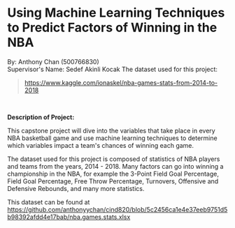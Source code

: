 # Using Machine Learning Techniques to Predict Factors of Winning in the NBA
 By: Anthony Chan (500766830)
 <br />
 Supervisor's Name: Sedef Akinli Kocak
 The dataset used for this project: <br />
 >https://www.kaggle.com/ionaskel/nba-games-stats-from-2014-to-2018
<br />

**Description of Project:**

This capstone project will dive into the variables that take place in every NBA basketball game and use machine learning techniques to determine which variables impact a team's chances of winning each game.

The dataset used for this project is composed of statistics of NBA players and teams from the years, 2014 - 2018. Many factors can go into winning a championship in the NBA, for example the 3-Point Field Goal Percentage, Field Goal Percentage, Free Throw Percentage, Turnovers, Offensive and Defensive Rebounds, and many more statistics. 

This dataset can be found at https://github.com/anthonyychan/cind820/blob/5c2456ca1e4e37eeb9751d5b98392afdd4e17bab/nba.games.stats.xlsx



